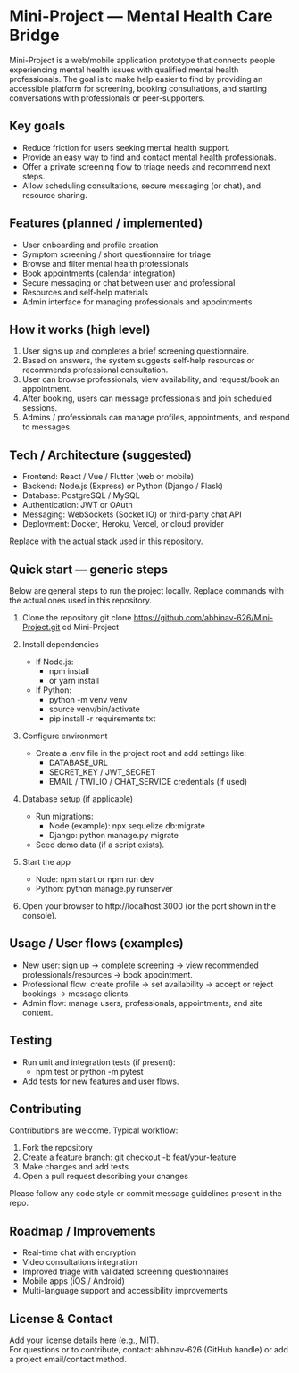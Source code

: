 # Mini-Project — Mental Health Care Bridge

Mini-Project is a web/mobile application prototype that connects people experiencing mental health issues with qualified mental health professionals. The goal is to make help easier to find by providing an accessible platform for screening, booking consultations, and starting conversations with professionals or peer-supporters.

## Key goals
- Reduce friction for users seeking mental health support.
- Provide an easy way to find and contact mental health professionals.
- Offer a private screening flow to triage needs and recommend next steps.
- Allow scheduling consultations, secure messaging (or chat), and resource sharing.

## Features (planned / implemented)
- User onboarding and profile creation
- Symptom screening / short questionnaire for triage
- Browse and filter mental health professionals
- Book appointments (calendar integration)
- Secure messaging or chat between user and professional
- Resources and self-help materials
- Admin interface for managing professionals and appointments

## How it works (high level)
1. User signs up and completes a brief screening questionnaire.
2. Based on answers, the system suggests self-help resources or recommends professional consultation.
3. User can browse professionals, view availability, and request/book an appointment.
4. After booking, users can message professionals and join scheduled sessions.
5. Admins / professionals can manage profiles, appointments, and respond to messages.

## Tech / Architecture (suggested)
- Frontend: React / Vue / Flutter (web or mobile)
- Backend: Node.js (Express) or Python (Django / Flask)
- Database: PostgreSQL / MySQL
- Authentication: JWT or OAuth
- Messaging: WebSockets (Socket.IO) or third-party chat API
- Deployment: Docker, Heroku, Vercel, or cloud provider

Replace with the actual stack used in this repository.

## Quick start — generic steps
Below are general steps to run the project locally. Replace commands with the actual ones used in this repository.

1. Clone the repository
   git clone https://github.com/abhinav-626/Mini-Project.git
   cd Mini-Project

2. Install dependencies
   - If Node.js:
     - npm install
     - or yarn install
   - If Python:
     - python -m venv venv
     - source venv/bin/activate
     - pip install -r requirements.txt

3. Configure environment
   - Create a .env file in the project root and add settings like:
     - DATABASE_URL
     - SECRET_KEY / JWT_SECRET
     - EMAIL / TWILIO / CHAT_SERVICE credentials (if used)

4. Database setup (if applicable)
   - Run migrations:
     - Node (example): npx sequelize db:migrate
     - Django: python manage.py migrate
   - Seed demo data (if a script exists).

5. Start the app
   - Node: npm start or npm run dev
   - Python: python manage.py runserver

6. Open your browser to http://localhost:3000 (or the port shown in the console).

## Usage / User flows (examples)
- New user: sign up → complete screening → view recommended professionals/resources → book appointment.
- Professional flow: create profile → set availability → accept or reject bookings → message clients.
- Admin flow: manage users, professionals, appointments, and site content.

## Testing
- Run unit and integration tests (if present):
  - npm test or python -m pytest
- Add tests for new features and user flows.

## Contributing
Contributions are welcome. Typical workflow:
1. Fork the repository
2. Create a feature branch: git checkout -b feat/your-feature
3. Make changes and add tests
4. Open a pull request describing your changes

Please follow any code style or commit message guidelines present in the repo.

## Roadmap / Improvements
- Real-time chat with encryption
- Video consultations integration
- Improved triage with validated screening questionnaires
- Mobile apps (iOS / Android)
- Multi-language support and accessibility improvements

## License & Contact
Add your license details here (e.g., MIT).  
For questions or to contribute, contact: abhinav-626 (GitHub handle) or add a project email/contact method.
